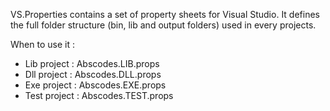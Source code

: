 
VS.Properties contains a set of property sheets for Visual Studio.
It defines the full folder structure (bin, lib and output folders) used in every projects.

When to use it :
- Lib project : Abscodes.LIB.props
- Dll project : Abscodes.DLL.props
- Exe project : Abscodes.EXE.props
- Test project : Abscodes.TEST.props